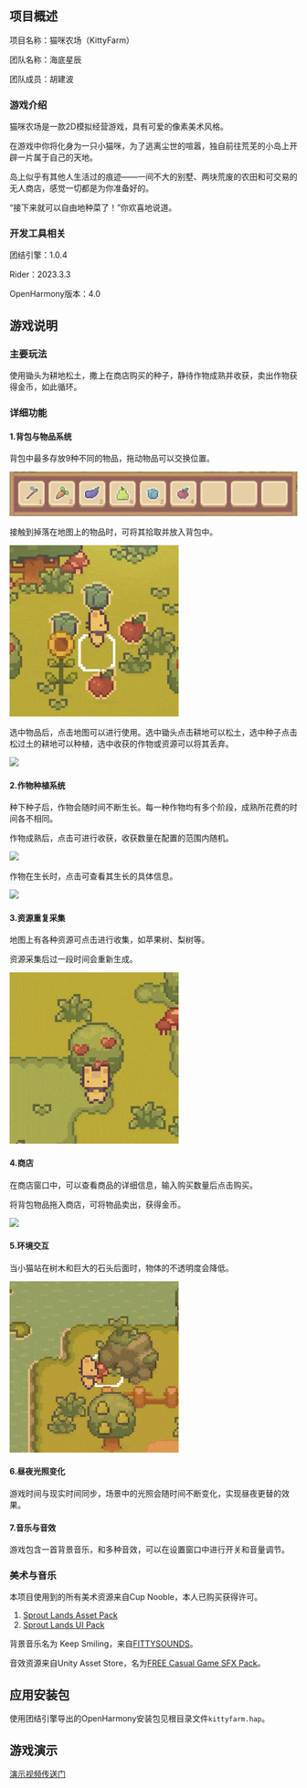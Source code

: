 ## 项目概述

项目名称：猫咪农场（KittyFarm）

团队名称：海底星辰

团队成员：胡建波

### 游戏介绍

猫咪农场是一款2D模拟经营游戏，具有可爱的像素美术风格。

在游戏中你将化身为一只小猫咪，为了逃离尘世的喧嚣，独自前往荒芜的小岛上开辟一片属于自己的天地。

岛上似乎有其他人生活过的痕迹——一间不大的别墅、两块荒废的农田和可交易的无人商店，感觉一切都是为你准备好的。

“接下来就可以自由地种菜了！”你欢喜地说道。

### 开发工具相关

团结引擎：1.0.4

Rider：2023.3.3

OpenHarmony版本：4.0


## 游戏说明

### 主要玩法

使用锄头为耕地松土，撒上在商店购买的种子，静待作物成熟并收获，卖出作物获得金币，如此循环。

### 详细功能

#### 1.背包与物品系统

背包中最多存放9种不同的物品，拖动物品可以交换位置。

![](ReadmePictures/inventory_item_swap.gif)

接触到掉落在地图上的物品时，可将其拾取并放入背包中。

![](ReadmePictures/item_pickup.gif)

选中物品后，点击地图可以进行使用。选中锄头点击耕地可以松土，选中种子点击松过土的耕地可以种植，选中收获的作物或资源可以将其丢弃。

![](ReadmePictures/item_use.gif)

#### 2.作物种植系统

种下种子后，作物会随时间不断生长。每一种作物均有多个阶段，成熟所花费的时间各不相同。

作物成熟后，点击可进行收获，收获数量在配置的范围内随机。

![](ReadmePictures/crop_growth_harvest.gif)

作物在生长时，点击可查看其生长的具体信息。

![](ReadmePictures/check_crop_info.gif)

#### 3.资源重复采集

地图上有各种资源可点击进行收集，如苹果树、梨树等。

资源采集后过一段时间会重新生成。

![](ReadmePictures/resource_gather.gif)

#### 4.商店

在商店窗口中，可以查看商品的详细信息，输入购买数量后点击购买。

将背包物品拖入商店，可将物品卖出，获得金币。

![](ReadmePictures/shop.gif)

#### 5.环境交互

当小猫站在树木和巨大的石头后面时，物体的不透明度会降低。

![](ReadmePictures/environment.gif)

#### 6.昼夜光照变化

游戏时间与现实时间同步，场景中的光照会随时间不断变化，实现昼夜更替的效果。

#### 7.音乐与音效

游戏包含一首背景音乐，和多种音效，可以在设置窗口中进行开关和音量调节。

### 美术与音乐

本项目使用到的所有美术资源来自Cup Nooble，本人已购买获得许可。

1. [Sprout Lands Asset Pack](https://cupnooble.itch.io/sprout-lands-asset-pack)
2. [Sprout Lands UI Pack](https://cupnooble.itch.io/sprout-lands-ui-pack)

背景音乐名为 Keep Smiling，来自[FITTYSOUNDS](https://www.fiftysounds.com/)。

音效资源来自Unity Asset Store，名为[FREE Casual Game SFX Pack](https://assetstore.unity.com/packages/audio/sound-fx/free-casual-game-sfx-pack-54116)。

## 应用安装包

使用团结引擎导出的OpenHarmony安装包见根目录文件`kittyfarm.hap`。

## 游戏演示

[演示视频传送门](https://www.bilibili.com/video/BV1dy411Y796/)
